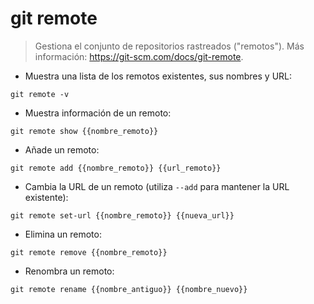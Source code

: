 # git remote

> Gestiona el conjunto de repositorios rastreados ("remotos").
> Más información: <https://git-scm.com/docs/git-remote>.

- Muestra una lista de los remotos existentes, sus nombres y URL:

`git remote -v`

- Muestra información de un remoto:

`git remote show {{nombre_remoto}}`

- Añade un remoto:

`git remote add {{nombre_remoto}} {{url_remoto}}`

- Cambia la URL de un remoto (utiliza `--add` para mantener la URL existente):

`git remote set-url {{nombre_remoto}} {{nueva_url}}`

- Elimina un remoto:

`git remote remove {{nombre_remoto}}`

- Renombra un remoto:

`git remote rename {{nombre_antiguo}} {{nombre_nuevo}}`
